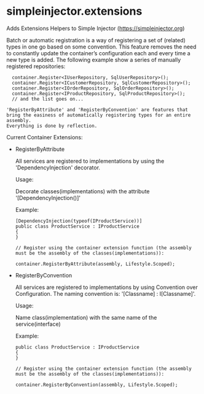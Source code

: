 # simpleinjector.extensions
Adds Extensions Helpers to Simple Injector (https://simpleinjector.org)

Batch or automatic registration is a way of registering a set of (related) types in one go based on some convention. This feature removes the need to constantly update the container’s configuration each and every time a new type is added. The following example show a series of manually registered repositories:

      container.Register<IUserRepository, SqlUserRepository>();
      container.Register<ICustomerRepository, SqlCustomerRepository>();
      container.Register<IOrderRepository, SqlOrderRepository>();
      container.Register<IProductRepository, SqlProductRepository>();
      // and the list goes on...

    'RegisterByAttribute' and 'RegisterByConvention' are features that bring the easiness of automatically registering types for an entire assembly.
    Everything is done by reflection. 

Current Container Extensions:
- RegisterByAttribute

    All services are registered to implementations by using the 'DependencyInjection' decorator.
        
    Usage:

    Decorate classes(implementations) with the attribute '[DependencyInjection()]'
    
    Example:
    
      [DependencyInjection(typeof(IProductService))]
      public class ProductService : IProductService
      {
      }
     
      // Register using the container extension function (the assembly must be the assembly of the classes(implementations)):
    
      container.RegisterByAttribute(assembly, Lifestyle.Scoped);

- RegisterByConvention

    All services are registered to implementations by using Convention over Configuration.
    The naming convention is: '[Classname] : I[Classname]'.
    
    Usage:

    Name class(implementation) with the same name of the service(interface)
    
    Example:
    
      public class ProductService : IProductService
      {
      }
     
      // Register using the container extension function (the assembly must be the assembly of the classes(implementations)):
    
      container.RegisterByConvention(assembly, Lifestyle.Scoped);
